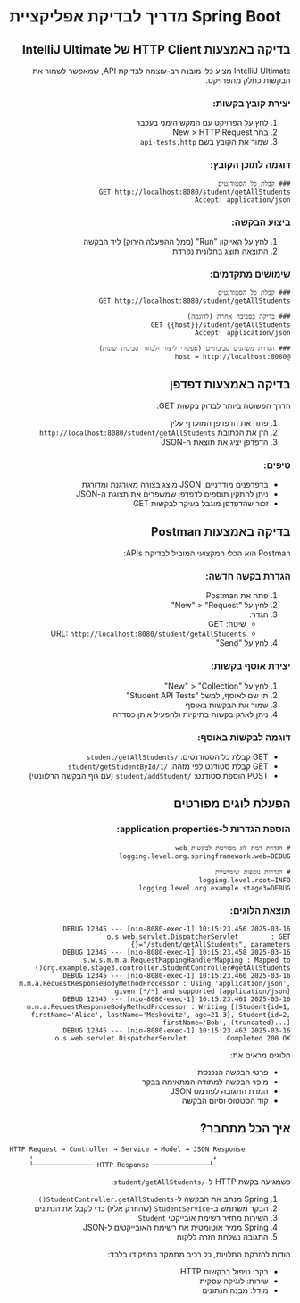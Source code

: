 # מדריך לבדיקת אפליקציית Spring Boot

<div dir="rtl">

## בדיקה באמצעות HTTP Client של IntelliJ Ultimate

IntelliJ Ultimate מציע כלי מובנה רב-עוצמה לבדיקת API, שמאפשר לשמור את הבקשות כחלק מהפרויקט.

### יצירת קובץ בקשות:

1. לחץ על הפרויקט עם המקש הימני בעכבר
2. בחר New > HTTP Request
3. שמור את הקובץ בשם `api-tests.http`

### דוגמה לתוכן הקובץ:

```http
### קבלת כל הסטודנטים
GET http://localhost:8080/student/getAllStudents
Accept: application/json
```

### ביצוע הבקשה:

1. לחץ על האייקון "Run" (סמל ההפעלה הירוק) ליד הבקשה
2. התוצאה תוצג בחלונית נפרדת

### שימושים מתקדמים:

```http
### קבלת כל הסטודנטים
GET http://localhost:8080/student/getAllStudents

### בדיקה בסביבה אחרת (לדוגמה)
GET {{host}}/student/getAllStudents
Accept: application/json

### הגדרת משתנים סביבתיים (אפשרי ליצור ולבחור סביבות שונות)
@host = http://localhost:8080
```

## בדיקה באמצעות דפדפן

הדרך הפשוטה ביותר לבדוק בקשות GET:

1. פתח את הדפדפן המועדף עליך
2. הזן את הכתובת `http://localhost:8080/student/getAllStudents`
3. הדפדפן יציג את תוצאת ה-JSON

### טיפים:

- בדפדפנים מודרניים, JSON מוצג בצורה מאורגנת ומדורגת
- ניתן להתקין תוספים לדפדפן שמשפרים את תצוגת ה-JSON
- זכור שהדפדפן מוגבל בעיקר לבקשות GET

## בדיקה באמצעות Postman

Postman הוא הכלי המקצועי המוביל לבדיקת APIs:

### הגדרת בקשה חדשה:

1. פתח את Postman
2. לחץ על "New" > "Request"
3. הגדר:
    - שיטה: GET
    - URL: `http://localhost:8080/student/getAllStudents`
4. לחץ על "Send"

### יצירת אוסף בקשות:

1. לחץ על "New" > "Collection"
2. תן שם לאוסף, למשל "Student API Tests"
3. שמור את הבקשות באוסף
4. ניתן לארגן בקשות בתיקיות ולהפעיל אותן כסדרה

### דוגמה לבקשות באוסף:

- GET קבלת כל הסטודנטים: `/student/getAllStudents`
- GET קבלת סטודנט לפי מזהה: `/student/getStudentById/1`
- POST הוספת סטודנט: `/student/addStudent` (עם גוף הבקשה הרלוונטי)

## הפעלת לוגים מפורטים

### הוספת הגדרות ל-application.properties:

```properties
# הגדרת רמת לוג מפורטת לבקשות web
logging.level.org.springframework.web=DEBUG

# הגדרות נוספות שימושיות
logging.level.root=INFO
logging.level.org.example.stage3=DEBUG
```

### תוצאת הלוגים:

```
2025-03-16 10:15:23.456 DEBUG 12345 --- [nio-8080-exec-1] o.s.web.servlet.DispatcherServlet        : GET "/student/getAllStudents", parameters={}
2025-03-16 10:15:23.458 DEBUG 12345 --- [nio-8080-exec-1] s.w.s.m.m.a.RequestMappingHandlerMapping : Mapped to org.example.stage3.controller.StudentController#getAllStudents()
2025-03-16 10:15:23.460 DEBUG 12345 --- [nio-8080-exec-1] m.m.a.RequestResponseBodyMethodProcessor : Using 'application/json', given [*/*] and supported [application/json]
2025-03-16 10:15:23.461 DEBUG 12345 --- [nio-8080-exec-1] m.m.a.RequestResponseBodyMethodProcessor : Writing [[Student{id=1, firstName='Alice', lastName='Moskovitz', age=21.3}, Student{id=2, firstName='Bob', (truncated)...]
2025-03-16 10:15:23.463 DEBUG 12345 --- [nio-8080-exec-1] o.s.web.servlet.DispatcherServlet        : Completed 200 OK
```

הלוגים מראים את:
- פרטי הבקשה הנכנסת
- מיפוי הבקשה למתודה המתאימה בבקר
- המרת התגובה לפורמט JSON
- קוד הסטטוס וסיום הבקשה

## איך הכל מתחבר?

<div dir="ltr">

```
HTTP Request → Controller → Service → Model → JSON Response
     ↑                                             ↓
     └─────────────── HTTP Response ──────────────┘
```

</div>

כשמגיעה בקשת HTTP ל-`/student/getAllStudents`:

1. Spring מנתב את הבקשה ל-`StudentController.getAllStudents()`
2. הבקר משתמש ב-`StudentService` (שהוזרק אליו) כדי לקבל את הנתונים
3. השירות מחזיר רשימת אובייקטי `Student`
4. Spring ממיר אוטומטית את רשימת האובייקטים ל-JSON
5. התגובה נשלחת חזרה ללקוח

הודות להזרקת התלויות, כל רכיב מתמקד בתפקידו בלבד:
- בקר: טיפול בבקשות HTTP
- שירות: לוגיקה עסקית
- מודל: מבנה הנתונים

</div>